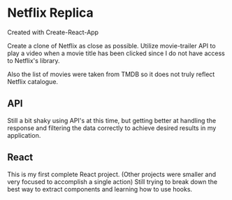 # Netflix Replica

Created with Create-React-App

Create a clone of Netflix as close as possible. Utilize movie-trailer API to play a video when a movie title has been clicked since I do not have access to Netflix's library.

Also the list of movies were taken from TMDB so it does not truly reflect Netflix catalogue.

## API

Still a bit shaky using API's at this time, but getting better at handling the response and filtering the data correctly to achieve desired results in my application. 

## React

This is my first complete React project. (Other projects were smaller and very focused to accomplish a single action) Still trying to break down the best way to extract components and learning how to use hooks. 
